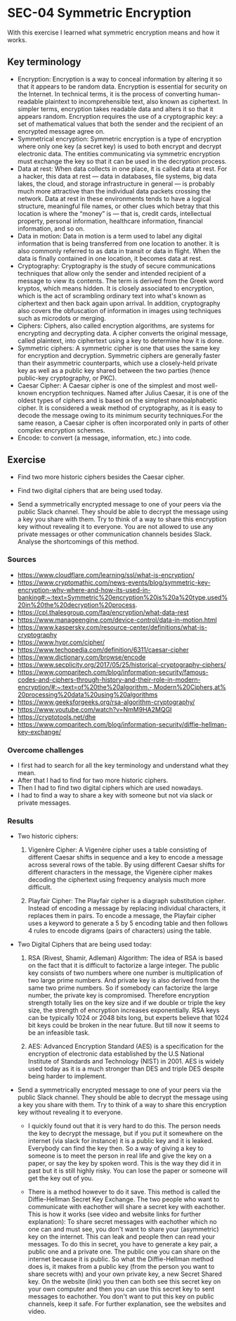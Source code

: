 # SEC-04 Symmetric Encryption
With this exercise I learned what symmetric encryption means and how it works.  

## Key terminology
- Encryption: Encryption is a way to conceal information by altering it so that it appears to be random data. Encryption is essential for security on the Internet. In technical terms, it is the process of converting human-readable plaintext to incomprehensible text, also known as ciphertext. In simpler terms, encryption takes readable data and alters it so that it appears random. Encryption requires the use of a cryptographic key: a set of mathematical values that both the sender and the recipient of an encrypted message agree on. 
- Symmetrical encryption: Symmetric encryption is a type of encryption where only one key (a secret key) is used to both encrypt and decrypt electronic data. The entities communicating via symmetric encryption must exchange the key so that it can be used in the decryption process. 
- Data at rest: When data collects in one place, it is called data at rest. For a hacker, this data at rest — data in databases, file systems, big data lakes, the cloud, and storage infrastructure in general — is probably much more attractive than the individual data packets crossing the network. Data at rest in these environments tends to have a logical structure, meaningful file names, or other clues which betray that this location is where the “money” is — that is, credit cards, intellectual property, personal information, healthcare information, financial information, and so on. 
- Data in motion: Data in motion is a term used to label any digital information that is being transferred from one location to another. It is also commonly referred to as data in transit or data in flight. When the data is finally contained in one location, it becomes data at rest.
- Cryptography: Cryptography is the study of secure communications techniques that allow only the sender and intended recipient of a message to view its contents. The term is derived from the Greek word kryptos, which means hidden. It is closely associated to encryption, which is the act of scrambling ordinary text into what's known as ciphertext and then back again upon arrival. In addition, cryptography also covers the obfuscation of information in images using techniques such as microdots or merging. 
- Ciphers: Ciphers, also called encryption algorithms, are systems for encrypting and decrypting data. A cipher converts the original message, called plaintext, into ciphertext using a key to determine how it is done. 
- Symmetric ciphers: A symmetric cipher is one that uses the same key for encryption and decryption. Symmetric ciphers are generally faster than their asymmetric counterparts, which use a closely-held private key as well as a public key shared between the two parties (hence public-key cryptography, or PKC). 
- Caesar Cipher: A Caesar cipher is one of the simplest and most well-known encryption techniques. Named after Julius Caesar, it is one of the oldest types of ciphers and is based on the simplest monoalphabetic cipher. It is considered a weak method of cryptography, as it is easy to decode the message owing to its minimum security techniques.For the same reason, a Caesar cipher is often incorporated only in parts of other complex encryption schemes.
- Encode: to convert (a message, information, etc.) into code. 
 
## Exercise
- Find two more historic ciphers besides the Caesar cipher.

- Find two digital ciphers that are being used today.

- Send a symmetrically encrypted message to one of your peers via the public Slack channel. They should be able to decrypt the message using a key you share with them. Try to think of a way to share this encryption key without revealing it to everyone. 
You are not allowed to use any private messages or other communication channels besides Slack. Analyse the shortcomings of this method.

### Sources
- https://www.cloudflare.com/learning/ssl/what-is-encryption/ 
- https://www.cryptomathic.com/news-events/blog/symmetric-key-encryption-why-where-and-how-its-used-in-banking#:~:text=Symmetric%20encryption%20is%20a%20type,used%20in%20the%20decryption%20process. 
- https://cpl.thalesgroup.com/faq/encryption/what-data-rest 
- https://www.manageengine.com/device-control/data-in-motion.html
- https://www.kaspersky.com/resource-center/definitions/what-is-cryptography 
- https://www.hypr.com/cipher/ 
- https://www.techopedia.com/definition/6311/caesar-cipher 
- https://www.dictionary.com/browse/encode
- https://www.secplicity.org/2017/05/25/historical-cryptography-ciphers/ 
- https://www.comparitech.com/blog/information-security/famous-codes-and-ciphers-through-history-and-their-role-in-modern-encryption/#:~:text=of%20the%20algorithm.-,Modern%20Ciphers,at%20processing%20data%20using%20algorithms
- https://www.geeksforgeeks.org/rsa-algorithm-cryptography/ 
- https://www.youtube.com/watch?v=NmM9HA2MQGI 
- https://cryptotools.net/dhe 
- https://www.comparitech.com/blog/information-security/diffie-hellman-key-exchange/ 

### Overcome challenges
- I first had to search for all the key terminology and understand what they mean.
- After that I had to find for two more historic ciphers.
- Then I had to find two digital ciphers which are used nowadays. 
- I had to find a way to share a key with someone but not via slack or private messages. 

### Results
-  Two historic ciphers:

    1. Vigenère Cipher: A Vigenère cipher uses a table consisting of different Caesar shifts in sequence and a key to encode a message across several rows of the table. By using different Caesar shifts for different characters in the message, the Vigenère cipher makes decoding the ciphertext using frequency analysis much more difficult.

    2. Playfair Cipher: The Playfair cipher is a diagraph substitution cipher. Instead of encoding a message by replacing individual characters, it replaces them in pairs. To encode a message, the Playfair cipher uses a keyword to generate a 5 by 5 encoding table and then follows 4 rules to encode digrams (pairs of characters) using the table.

- Two Digital Ciphers that are being used today:

    1. RSA (Rivest, Shamir, Adleman) Algorithm: The idea of RSA is based on the fact that it is difficult to factorize a large integer. The public key consists of two numbers where one number is multiplication of two large prime numbers. And private key is also derived from the same two prime numbers. So if somebody can factorize the large number, the private key is compromised. Therefore encryption strength totally lies on the key size and if we double or triple the key size, the strength of encryption increases exponentially. RSA keys can be typically 1024 or 2048 bits long, but experts believe that 1024 bit keys could be broken in the near future. But till now it seems to be an infeasible task. 

    2. AES: Advanced Encryption Standard (AES) is a specification for the encryption of electronic data established by the U.S National Institute of Standards and Technology (NIST) in 2001. AES is widely used today as it is a much stronger than DES and triple DES despite being harder to implement.  

- Send a symmetrically encrypted message to one of your peers via the public Slack channel. They should be able to decrypt the message using a key you share with them. Try to think of a way to share this encryption key without revealing it to everyone. 

    - I quickly found out that it is very hard to do this. The person needs the key to decrypt the message, but if you put it somewhere on the internet (via slack for instance) it is a public key and it is leaked. Everybody can find the key then. So a way of giving a key to someone is to meet the person in real life and give the key on a paper, or say the key by spoken word. This is the way they did it in past but it is still highly risky. You can lose the paper or someone will get the key out of you.


    - There is a method however to do it save. This method is called the Diffie-Hellman Secret Key Exchange. The two people who want to communicate with eachother will share a secret key with eachother. This is how it works (see video and website links for further explanation): To share secret messages with eachother which no one can and must see, you don't want to share your (asymmetric) key on the internet. This can leak and people then can read your messages. To do this in secret, you have to generate a key pair, a public one and a private one. The public one you can share on the internet because it is public. So what the Diffie-Hellman method does is, it makes from a public key (from the person you want to share secrets with) and your own private key, a new Secret Shared key. On the website (link) you then can both see this secret key on your own computer and then you can use this secret key to sent messages to eachother. You don't want to put this key on public channels, keep it safe. For further explanation, see the websites and video. 



 